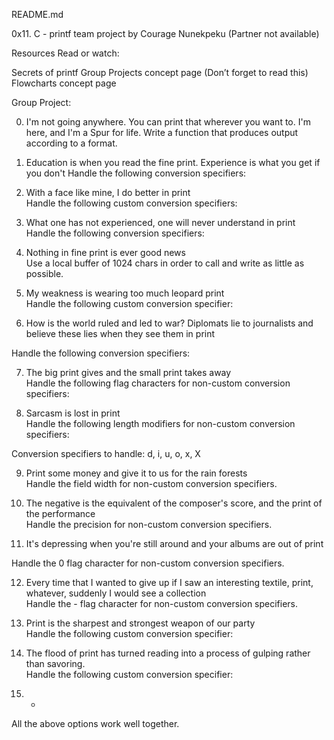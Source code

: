 README.md

0x11. C - printf team project by Courage Nunekpeku (Partner not available)

Resources
Read or watch:

Secrets of printf
Group Projects concept page (Don’t forget to read this)
Flowcharts concept page


Group Project:                                                                      
                                                                                    
0. I'm not going anywhere. You can print that wherever you want to. I'm here, and I'm a Spur for life. Write a function that produces output according to a format.
                                                                                      
1. Education is when you read the fine print. Experience is what you get if you don't Handle the following conversion specifiers:

2. With a face like mine, I do better in print                                      
Handle the following custom conversion specifiers:                                                                                                                   
3. What one has not experienced, one will never understand in print                 
Handle the following conversion specifiers:                                         
                                                                         
4. Nothing in fine print is ever good news                                          
Use a local buffer of 1024 chars in order to call and write as little as possible.      
                                                                                    
5. My weakness is wearing too much leopard print                                    
Handle the following custom conversion specifier:                                   
                                                                                    
6. How is the world ruled and led to war? Diplomats lie to journalists and believe these lies when they see them in print          

Handle the following conversion specifiers:
                                                                                    
7. The big print gives and the small print takes away                               
Handle the following flag characters for non-custom conversion specifiers:
                                                                                    
8. Sarcasm is lost in print                                                         
Handle the following length modifiers for non-custom conversion specifiers:
                                                                                                                                                                  
Conversion specifiers to handle: d, i, u, o, x, X                                   
                                                                                    
9. Print some money and give it to us for the rain forests                          
Handle the field width for non-custom conversion specifiers.                        
                                                                                    
10. The negative is the equivalent of the composer's score, and the print of the performance                                                                               
Handle the precision for non-custom conversion specifiers.                          
                                                                                    
11. It's depressing when you're still around and your albums are out of print       

Handle the 0 flag character for non-custom conversion specifiers.
                                                                                    
12. Every time that I wanted to give up if I saw an interesting textile, print, whatever, suddenly I would see a collection                                            
Handle the - flag character for non-custom conversion specifiers.
                                                                                    
13. Print is the sharpest and strongest weapon of our party                     
Handle the following custom conversion specifier:                                   
                                                                                    
14. The flood of print has turned reading into a process of gulping rather than savoring.                                                                     
Handle the following custom conversion specifier:                                   
                                                                                    
15. *                                                                               
All the above options work well together. 
